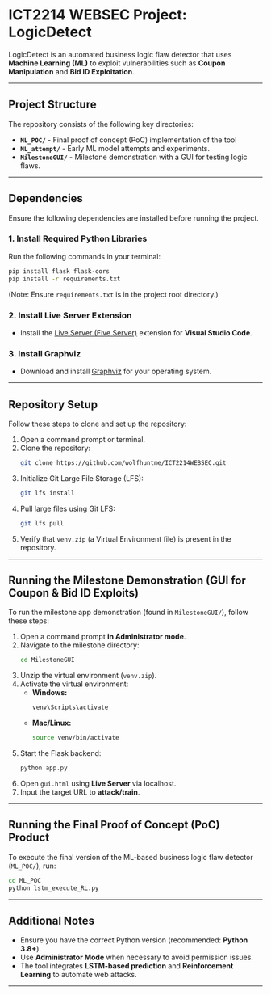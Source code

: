# **ICT2214 WEBSEC Project: LogicDetect**  

LogicDetect is an automated business logic flaw detector that uses **Machine Learning (ML)** to exploit vulnerabilities such as **Coupon Manipulation** and **Bid ID Exploitation**.

---

## **Project Structure**
The repository consists of the following key directories:

- **`ML_POC/`** - Final proof of concept (PoC) implementation of the tool
- **`ML_attempt/`** - Early ML model attempts and experiments.
- **`MilestoneGUI/`** - Milestone demonstration with a GUI for testing logic flaws.

---

## **Dependencies**  

Ensure the following dependencies are installed before running the project.

### **1. Install Required Python Libraries**  
Run the following commands in your terminal:
```sh
pip install flask flask-cors
pip install -r requirements.txt
```
(Note: Ensure `requirements.txt` is in the project root directory.)

### **2. Install Live Server Extension**  
- Install the [Live Server (Five Server)](https://marketplace.visualstudio.com/items?itemName=yandeu.five-server) extension for **Visual Studio Code**.

### **3. Install Graphviz**  
- Download and install [Graphviz](https://graphviz.org/download/) for your operating system.  

---

## **Repository Setup**  
Follow these steps to clone and set up the repository:

1. Open a command prompt or terminal.  
2. Clone the repository:
   ```sh
   git clone https://github.com/wolfhuntme/ICT2214WEBSEC.git
   ```
3. Initialize Git Large File Storage (LFS):
   ```sh
   git lfs install
   ```
4. Pull large files using Git LFS:
   ```sh
   git lfs pull
   ```
5. Verify that `venv.zip` (a Virtual Environment file) is present in the repository.

---

## **Running the Milestone Demonstration (GUI for Coupon & Bid ID Exploits)**  

To run the milestone app demonstration (found in `MilestoneGUI/`), follow these steps:

1. Open a command prompt **in Administrator mode**.  
2. Navigate to the milestone directory:
   ```sh
   cd MilestoneGUI
   ```
3. Unzip the virtual environment (`venv.zip`).  
4. Activate the virtual environment:  
   - **Windows:**  
     ```sh
     venv\Scripts\activate
     ```
   - **Mac/Linux:**  
     ```sh
     source venv/bin/activate
     ```
5. Start the Flask backend:
   ```sh
   python app.py
   ```
6. Open `gui.html` using **Live Server** via localhost.  
7. Input the target URL to **attack/train**.

---

## **Running the Final Proof of Concept (PoC) Product**  

To execute the final version of the ML-based business logic flaw detector (`ML_POC/`), run:

```sh
cd ML_POC
python lstm_execute_RL.py
```

---

## **Additional Notes**  
- Ensure you have the correct Python version (recommended: **Python 3.8+**).  
- Use **Administrator Mode** when necessary to avoid permission issues.  
- The tool integrates **LSTM-based prediction** and **Reinforcement Learning** to automate web attacks.  

---

